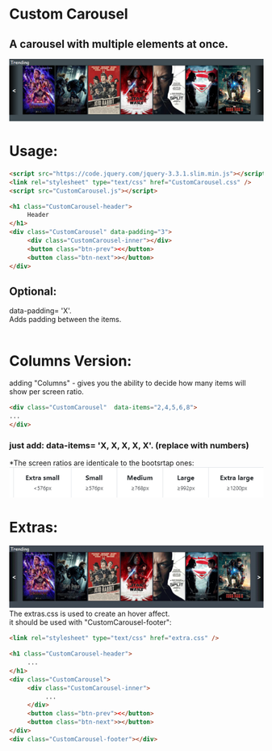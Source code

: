 # Custom Carousel

## A carousel with multiple elements at once.

<img src="CustomCarousel.png" />

# Usage:

```HTML
<script src="https://code.jquery.com/jquery-3.3.1.slim.min.js"></script>
<link rel="stylesheet" type="text/css" href="CustomCarousel.css" />
<script src="CustomCarousel.js"></script>
```

```HTML
<h1 class="CustomCarousel-header">
     Header
</h1>
<div class="CustomCarousel" data-padding="3">
     <div class="CustomCarousel-inner"></div>
     <button class="btn-prev"><</button>
     <button class="btn-next">></button>
</div>
```

## Optional:

data-padding= 'X'.
<br>
Adds padding between the items.
<br>
<br>

# Columns Version:

adding "Columns" - gives you the ability to decide how many items will show per screen ratio.

```HTML
<div class="CustomCarousel"  data-items="2,4,5,6,8">
...
</div>
```

<p>
<h3><b>just add:</b> data-items= 'X, X, X, X, X'. (replace with numbers)
</h3>

\*The screen ratios are identicale to the bootsrtap ones:
<img src="sizes.png" />

</p>

# Extras:

<img src="CustomCarousel.gif" />
The extras.css is used to create an hover affect.
<br>
it should be used with "CustomCarousel-footer":

```HTML
<link rel="stylesheet" type="text/css" href="extra.css" />
```

```HTML
<h1 class="CustomCarousel-header">
     ...
</h1>
<div class="CustomCarousel">
     <div class="CustomCarousel-inner">
          ...
     </div>
     <button class="btn-prev"><</button>
     <button class="btn-next">></button>
</div>
<div class="CustomCarousel-footer"></div>
```
